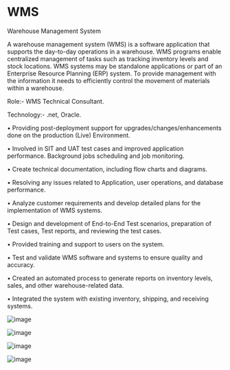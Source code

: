# WMS
Warehouse Management System

A warehouse management system (WMS) is a software application that supports the day-to-day operations in a warehouse. 
WMS programs enable centralized management of tasks such as tracking inventory levels and stock locations. 
WMS systems may be standalone applications or part of an Enterprise Resource Planning (ERP) system. 
To provide management with the information it needs to efficiently control the movement of materials within a warehouse.

Role:-  WMS Technical Consultant. 

Technology:- .net, Oracle. 

•	Providing post-deployment support for upgrades/changes/enhancements done on the production (Live) Environment.

•	Involved in SIT and UAT test cases and improved application performance. Background jobs scheduling and job monitoring.

•	Create technical documentation, including flow charts and diagrams.

•	Resolving any issues related to Application, user operations, and database performance.

•	Analyze customer requirements and develop detailed plans for the implementation of WMS systems.

•	Design and development of End-to-End Test scenarios, preparation of Test cases, Test reports, and reviewing the test cases.

•	Provided training and support to users on the system.

•	Test and validate WMS software and systems to ensure quality and accuracy.

•	Created an automated process to generate reports on inventory levels, sales, and other warehouse-related data.

•	Integrated the system with existing inventory, shipping, and receiving systems.



![image](https://github.com/Chethankmr802/WMS/assets/123578114/d6ac1a22-1163-42c1-a69c-2c6be9e3c0b5)

![image](https://github.com/Chethankmr802/WMS/assets/123578114/3338154e-bc3c-4d15-81db-e97ef82781de)

![image](https://github.com/Chethankmr802/WMS/assets/123578114/f0bc80f8-1524-4b0c-b572-fb8a8dd414a1)

![image](https://github.com/Chethankmr802/WMS/assets/123578114/f5219729-a3fa-4990-9b6c-359cb0e3826f)




